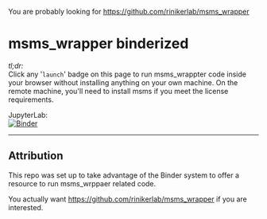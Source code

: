 You are probably looking for https://github.com/rinikerlab/msms_wrapper

# msms_wrapper binderized

*tl;dr:*  
Click any '`launch`' badge on this page to run msms_wrappter code inside your browser without installing anything on your own machine. 
On the remote machine, you'll need to install msms if you meet the license requirements.

JupyterLab:    
[![Binder](https://mybinder.org/badge_logo.svg)](https://mybinder.org/v2/gh/fomightez/msms_wrapper/binderized?labpath=examples.ipynb)



---------------
Attribution
----------
This repo was set up to take advantage of the Binder system to offer a resource to run msms_wrppaer related code.

You actually want https://github.com/rinikerlab/msms_wrapper if you are interested.
